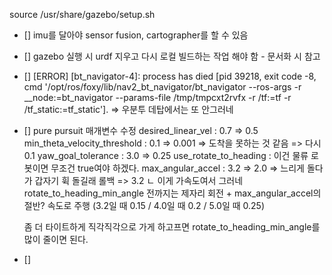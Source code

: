 source /usr/share/gazebo/setup.sh

- [] imu를 달아야 sensor fusion, cartographer를 할 수 있음
- [] gazebo 실행 시 urdf 지우고 다시 로컬 빌드하는 작업 해야 함 - 문서화 시 참고 
- [] [ERROR] [bt_navigator-4]: process has died [pid 39218, exit code -8, cmd '/opt/ros/foxy/lib/nav2_bt_navigator/bt_navigator --ros-args -r __node:=bt_navigator --params-file /tmp/tmpcxt2rvfx -r /tf:=tf -r /tf_static:=tf_static']. => 우분투 데탑에서는 또 안그러네
- [] pure pursuit 매개변수 수정
    desired_linear_vel : 0.7 => 0.5
    min_theta_velocity_threshold : 0.1 => 0.001 => 도착을 못하는 것 같음 => 다시 0.1
    yaw_goal_tolerance : 3.0 => 0.25
    use_rotate_to_heading : 이건 물류 로봇이면 무조건 true여야 하겠다.
    max_angular_accel : 3.2 => 2.0 => 느리게 돌다가 갑자기 휙 돌길래 롤백 => 3.2
    ㄴ 이게 가속도여서 그러네 
    rotate_to_heading_min_angle 전까지는 제자리 회전 + max_angular_accel의 절반? 속도로 주행 (3.2일 때 0.15 / 4.0일 때 0.2 / 5.0일 때 0.25)
    
    좀 더 타이트하게 직각직각으로 가게 하고프면
    rotate_to_heading_min_angle를 많이 줄이면 된다.
- [] 
